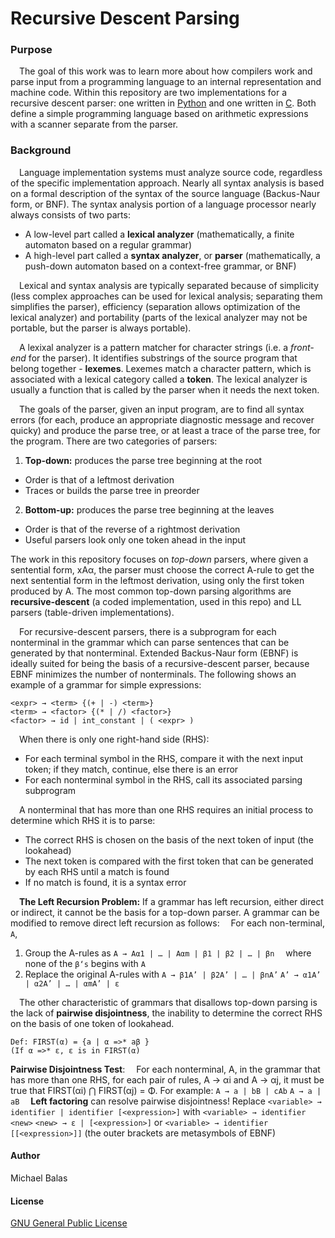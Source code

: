 # Recursive Descent Parsing
### Purpose
&ensp;&ensp;The goal of this work was to learn more about how compilers work and parse input from a programming language to an internal representation and machine code. Within this repository are two implementations for a recursive descent parser: one written in [Python](RDP.py) and one written in [C](RDP.c). Both define a simple programming language based on arithmetic expressions with a scanner separate from the parser.
### Background
&ensp;&ensp;Language implementation systems must analyze source code, regardless of the specific implementation approach. Nearly all syntax analysis is based on a formal description of the syntax of the source language (Backus-Naur form, or BNF). The syntax analysis portion of a language processor nearly always consists of two parts:
- A low-level part called a **lexical analyzer** (mathematically, a finite automaton based on a regular grammar)
- A high-level part called a **syntax analyzer**, or **parser** (mathematically, a push-down automaton based on a context-free grammar, or BNF)

&ensp;&ensp;Lexical and syntax analysis are typically separated because of simplicity (less complex approaches can be used for lexical analysis; separating them simplifies the parser), efficiency (separation allows optimization of the lexical analyzer) and portability (parts of the lexical analyzer may not be portable, but the parser is always portable).

&ensp;&ensp;A lexixal analyzer is a pattern matcher for character strings (i.e. a *front-end* for the parser). It identifies substrings of the source program that belong together - **lexemes**. Lexemes match a character pattern, which is associated with a lexical category called a **token**. The lexical analyzer is usually a function that is called by the parser when it needs the next token. 

&ensp;&ensp;The goals of the parser, given an input program, are to find all syntax errors (for each, produce an appropriate diagnostic message and recover quicky) and produce the parse tree, or at least a trace of the parse tree, for the program. There are two categories of parsers:
1. **Top-down:** produces the parse tree beginning at the root
- Order is that of a leftmost derivation
- Traces or builds the parse tree in preorder
2. **Bottom-up:** produces the parse tree beginning at the leaves
- Order is that of the reverse of a rightmost derivation
- Useful parsers look only one token ahead in the input

The work in this repository focuses on *top-down* parsers, where given a sentential form, xAα, the parser must choose the correct A-rule to get the next sentential form in the leftmost derivation, using only the first token produced by A. The most common top-down parsing algorithms are **recursive-descent** (a coded implementation, used in this repo) and LL parsers (table-driven implementations).

&ensp;&ensp;For recursive-descent parsers, there is a subprogram for each nonterminal in the grammar which can parse sentences that can be generated by that nonterminal. Extended Backus-Naur form (EBNF) is ideally suited for being the basis of a recursive-descent parser, because EBNF minimizes the number of nonterminals. The following shows an example of a grammar for simple expressions:
```
<expr> → <term> {(+ | -) <term>}
<term> → <factor> {(* | /) <factor>}
<factor> → id | int_constant | ( <expr> )
```
&ensp;&ensp;When there is only one right-hand side (RHS):
- For each terminal symbol in the RHS, compare it with the next input token; if they match, continue, else there is an error
- For each nonterminal symbol in the RHS, call its associated parsing subprogram

&ensp;&ensp;A nonterminal that has more than one RHS requires an initial process to determine which RHS it is to parse:
- The correct RHS is chosen on the basis of the next token of input (the lookahead)
- The next token is compared with the first token that can be generated by each RHS until a match is found
- If no match is found, it is a syntax error

&ensp;&ensp;**The Left Recursion Problem:** If a grammar has left recursion, either direct or indirect, it cannot be the basis for a top-down parser. A grammar can be modified to remove direct left recursion as follows:
&ensp;&ensp;For each non-terminal, ```A```,
1. Group the A-rules as ```A → Aα1 | … | Aαm | β1 | β2 | … | βn```
&ensp;&ensp;where none of the ```β‘s``` begins with ```A```
2. Replace the original A-rules with
```A → β1A’ | β2A’ | … | βnA’```
```A’ → α1A’ | α2A’ | … | αmA’ | ε```

&ensp;&ensp;The other characteristic of grammars that disallows top-down parsing is the lack of **pairwise disjointness**, the inability to determine the correct RHS on the basis of one token of lookahead. 
```
Def: FIRST(α) = {a | α =>* aβ }
(If α =>* ε, ε is in FIRST(α)
```
**Pairwise Disjointness Test**:
&ensp;&ensp;For each nonterminal, A, in the grammar that has more than one RHS, for each pair of rules, A → αi and A → αj, it must be true that FIRST(αi) ⋂ FIRST(αj) = Φ. For example:
```A → a | bB | cAb```
```A → a | aB```
&ensp;&ensp;**Left factoring** can resolve pairwise disjointness! Replace
```<variable> → identifier | identifier [<expression>]```
with
```<variable> → identifier <new>```
```<new> → ε | [<expression>]```
or
```<variable> → identifier [[<expression>]]```
(the outer brackets are metasymbols of EBNF)
#### Author
Michael Balas

#### License
[GNU General Public License](LICENSE)
